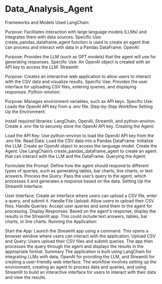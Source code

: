 # Data_Analysis_Agent

Frameworks and Models Used
LangChain:

Purpose: Facilitates interaction with large language models (LLMs) and integrates them with data sources.
Specific Use: create_pandas_dataframe_agent function is used to create an agent that can process and interact with data in a Pandas DataFrame.
OpenAI:

Purpose: Provides the LLM (such as GPT models) that the agent will use for generating responses.
Specific Use: An OpenAI object is created with an API key to access the LLM.
Streamlit:

Purpose: Creates an interactive web application to allow users to interact with the CSV data and visualize results.
Specific Use: Provides the user interface for uploading CSV files, entering queries, and displaying responses.
Python-environ:

Purpose: Manages environment variables, such as API keys.
Specific Use: Loads the OpenAI API key from a .env file.
Step-by-Step Workflow
Setting Up the Environment:

Install required libraries: LangChain, OpenAI, Streamlit, and python-environ.
Create a .env file to securely store the OpenAI API key.
Creating the Agent:

Load the API Key: Use python-environ to load the OpenAI API key from the .env file.
Read Data: Load the CSV data into a Pandas DataFrame.
Initialize the LLM: Create an OpenAI object to access the language model.
Create the Agent: Use LangChain’s create_pandas_dataframe_agent to create an agent that can interact with the LLM and the DataFrame.
Querying the Agent:

Formulate the Prompt: Define how the agent should respond to different types of queries, such as generating tables, bar charts, line charts, or text answers.
Process the Query: Pass the user’s query to the agent, which processes it and generates a response based on the data.
Setting Up the Streamlit Interface:

User Interface: Create an interface where users can upload a CSV file, enter a query, and submit it.
Handle File Upload: Allow users to upload their CSV files.
Handle Queries: Accept user queries and send them to the agent for processing.
Display Responses: Based on the agent's response, display the results in the Streamlit app. This could include text answers, tables, bar charts, or line charts.
Running the Application:

Start the App: Launch the Streamlit app using a command. This opens a browser window where users can interact with the application.
Upload CSV and Query: Users upload their CSV files and submit queries. The app then processes the query through the agent and displays the results in the appropriate format.
Summary
The application is built using LangChain for integrating LLMs with data, OpenAI for providing the LLM, and Streamlit for creating a user-friendly web interface. The workflow involves setting up the environment, creating an agent to process data and queries, and using Streamlit to build an interactive interface for users to interact with their data and view the results.
